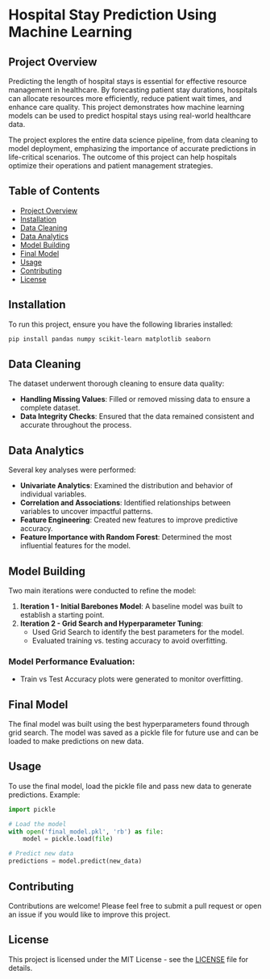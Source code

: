 
# Hospital Stay Prediction Using Machine Learning

## Project Overview

Predicting the length of hospital stays is essential for effective resource management in healthcare. By forecasting patient stay durations, hospitals can allocate resources more efficiently, reduce patient wait times, and enhance care quality. This project demonstrates how machine learning models can be used to predict hospital stays using real-world healthcare data.

The project explores the entire data science pipeline, from data cleaning to model deployment, emphasizing the importance of accurate predictions in life-critical scenarios. The outcome of this project can help hospitals optimize their operations and patient management strategies.

## Table of Contents
- [Project Overview](#project-overview)
- [Installation](#installation)
- [Data Cleaning](#data-cleaning)
- [Data Analytics](#data-analytics)
- [Model Building](#model-building)
- [Final Model](#final-model)
- [Usage](#usage)
- [Contributing](#contributing)
- [License](#license)

## Installation

To run this project, ensure you have the following libraries installed:

```bash
pip install pandas numpy scikit-learn matplotlib seaborn
```

## Data Cleaning

The dataset underwent thorough cleaning to ensure data quality:
- **Handling Missing Values**: Filled or removed missing data to ensure a complete dataset.
- **Data Integrity Checks**: Ensured that the data remained consistent and accurate throughout the process.

## Data Analytics

Several key analyses were performed:
- **Univariate Analytics**: Examined the distribution and behavior of individual variables.
- **Correlation and Associations**: Identified relationships between variables to uncover impactful patterns.
- **Feature Engineering**: Created new features to improve predictive accuracy.
- **Feature Importance with Random Forest**: Determined the most influential features for the model.

## Model Building

Two main iterations were conducted to refine the model:
1. **Iteration 1 - Initial Barebones Model**: A baseline model was built to establish a starting point.
2. **Iteration 2 - Grid Search and Hyperparameter Tuning**: 
   - Used Grid Search to identify the best parameters for the model.
   - Evaluated training vs. testing accuracy to avoid overfitting.

### Model Performance Evaluation:
- Train vs Test Accuracy plots were generated to monitor overfitting.
  
## Final Model

The final model was built using the best hyperparameters found through grid search. The model was saved as a pickle file for future use and can be loaded to make predictions on new data.

## Usage

To use the final model, load the pickle file and pass new data to generate predictions. Example:

```python
import pickle

# Load the model
with open('final_model.pkl', 'rb') as file:
    model = pickle.load(file)

# Predict new data
predictions = model.predict(new_data)
```

## Contributing

Contributions are welcome! Please feel free to submit a pull request or open an issue if you would like to improve this project.

## License

This project is licensed under the MIT License - see the [LICENSE](LICENSE) file for details.
